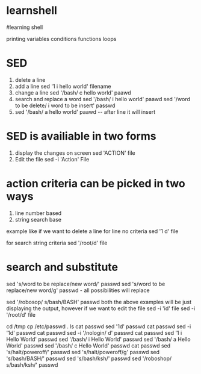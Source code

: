 # learnshell

#learning shell 

printing
variables
conditions
functions
loops

# SED 
1. delete a line 
2. add a line
   sed '1 i hello world' filename
3. change a line
   sed '/bash/ c hello world' paawd
4. search and replace a word
sed '/bash/ i hello world' paawd
sed '/word to be delete/ i word to be insert' passwd 
5. sed '/bash/ a hello world' paawd -- after line it will insert

# SED is availiable in two forms
1. display the changes on screen
   sed 'ACTION' file
2. Edit the file
   sed -i 'Action' File
# action criteria can be picked in two ways

1. line number based 
2. string search base

example like if we want to delete a line
for line no criteria
sed '1 d' file

for search string criteria
sed '/root/d' file

# search and substitute
sed 's/word to be replace/new word/' passwd
sed 's/word to be replace/new word/g' passwd - all possibilities will replace

sed '/robosop/ s/bash/BASH' passwd 
both the above examples will be just displaying the output, however if we want to edit 
the file
sed -i 'id' file
sed -i '/root/d' file




cd /tmp
cp /etc/passwd .
ls
cat passwd
sed '1d' passwd
cat passwd
sed -i '1d' passwd
cat passwd
sed -i '/nologin/ d' passwd
cat passwd
sed '1 i Hello World' passwd
sed '/bash/ i Hello World' passwd
sed '/bash/ a Hello World' passwd
sed '/bash/ c Hello World' passwd
cat passwd
sed 's/halt/poweroff/' passwd
sed 's/halt/poweroff/g' passwd
sed 's/bash/BASH/' passwd
sed 's/bash/ksh/' passwd
sed '/roboshop/ s/bash/ksh/' passwd